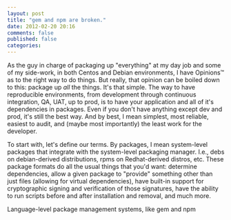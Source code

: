 ```yaml
---
layout: post
title: "gem and npm are broken."
date: 2012-02-20 20:16
comments: false
published: false
categories: 
---
```


As the guy in charge of packaging up "everything" at my day job and some of my 
side-work, in both Centos and Debian environments, I have Opinions&trade; as 
to the right way to do things. But really, that opinion can be boiled down to 
this: package up *all* the things. It's that simple. The way to have 
reproducible environments, from development through continuous integration, QA, 
UAT, up to prod, is to have your application and all of it's dependencies in packages. 
Even if you don't have anything except dev and prod, it's still the best way. And 
by best, I mean simplest, most reliable, easiest to audit, and (maybe most 
importantly) the least work for the developer.

To start with, let's define our terms. By packages, I mean system-level packages
that integrate with the system-level packaging manager. I.e., debs on debian-derived
distributions, rpms on Redhat-derived distros, etc. These package formats do all 
the usual things that you'd want: determine dependencies, allow a given package to 
"provide" something other than just files (allowing for virtual dependencies), have 
built-in support for cryptographic signing and verification of those signatures, 
have the ability to run scripts before and after installation and removal, and much 
more. 

Language-level package management systems, like gem and npm
